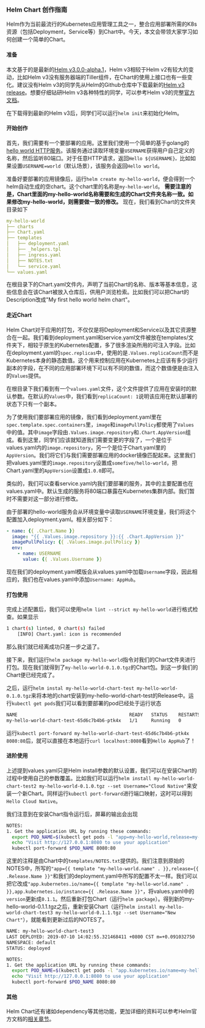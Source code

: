 ### Helm Chart 创作指南

Helm作为当前最流行的Kubernetes应用管理工具之一，整合应用部署所需的K8s资源（包括Deployment，Service等）到Chart中。今天，本文会带领大家学习如何创建一个简单的Chart。

#### 准备

本文基于的是最新的[Helm v3.0.0-alpha.1](https://v3.helm.sh/)，Helm v3相较于Helm v2有较大的变动，比如Helm v3没有服务器端的Tiller组件，在Chart的使用上接口也有一些变化。建议没有Helm v3的同学先从Helm的Github仓库中下载最新的[Helm v3 release](https://github.com/helm/helm/releases/tag/v3.0.0-alpha.1)。想要仔细钻研Helm v3各种特性的同学，可以参考Helm v3的完整[官方文档](https://v3.helm.sh/docs/using_helm/)。

在下载得到最新的Helm v3后，同学们可以运行`helm init`来初始化Helm。

#### 开始创作

首先，我们需要有一个要部署的应用。这里我们使用一个简单的基于golang的[hello world HTTP服务](https://github.com/cloudnativeapp/handbook/tree/master/helm-chart-creation-tutorial/src/main.go)。该服务通过读取环境变量`USERNAME`获得用户自己定义的名称，然后监听80端口。对于任意HTTP请求，返回`Hello ${USERNAME}。`比如如果设置`USERNAME=world`（默认场景），该服务会返回`Hello world`。

准备好要部署的应用镜像后，运行`helm create my-hello-world`，便会得到一个helm自动生成的空chart。这个chart里的名称是`my-hello-world`。
**需要注意的是，Chart里面的my-hello-world名称需要和生成的Chart文件夹名称一致。如果修改my-hello-world，则需要做一致的修改。**
现在，我们看到Chart的文件夹目录如下

```yaml
my-hello-world
├── charts
├── Chart.yaml
├── templates
│   ├── deployment.yaml
│   ├── _helpers.tpl
│   ├── ingress.yaml
│   ├── NOTES.txt
│   └── service.yaml
└── values.yaml
```

在根目录下的Chart.yaml文件内，声明了当前Chart的名称、版本等基本信息，这些信息会在该Chart被放入仓库后，供用户浏览检索。比如我们可以把Chart的Description改成"My first hello world helm chart"。

#### 走近Chart

Helm Chart对于应用的打包，不仅仅是将Deployment和Service以及其它资源整合在一起。我们看到deployment.yaml和service.yaml文件被放在templates/文件夹下，相较于原生的Kubernetes配置，多了很多渲染所用的可注入字段。比如在deployment.yaml的`spec.replicas`中，使用的是`.Values.replicaCount`而不是Kubernetes本身的静态数值。这个用来控制应用在Kubernetes上应该有多少运行副本的字段，在不同的应用部署环境下可以有不同的数值，而这个数值便是由注入的`Values`提供。

在根目录下我们看到有一个`values.yaml`文件，这个文件提供了应用在安装时的默认参数。在默认的`Values`中，我们看到`replicaCount: 1`说明该应用在默认部署的状态下只有一个副本。

为了使用我们要部署应用的镜像，我们看到deployment.yaml里在`spec.template.spec.containers`里，`image`和`imagePullPolicy`都使用了`Values`中的值。其中`image`字段由`.Values.image.repository`和`.Chart.AppVersion`组成。看到这里，同学们应该就知道我们需要变更的字段了，一个是位于values.yaml内的`image.repository`，另一个是位于Chart.yaml里的`AppVersion`。我们将它们与我们需要部署应用的docker镜像匹配起来。这里我们把values.yaml里的`image.repository`设置成`somefive/hello-world`，把Chart.yaml里的`AppVersion`设置成`1.0.0`即可。

类似的，我们可以查看service.yaml内我们要部署的服务，其中的主要配置也在values.yaml中。默认生成的服务将80端口暴露在Kubernetes集群内部。我们暂时不需要对这一部分进行修改。

由于部署的hello-world服务会从环境变量中读取`USERNAME`环境变量，我们将这个配置加入deployment.yaml。相关部分如下：

```yaml
- name: {{ .Chart.Name }}
  image: "{{ .Values.image.repository }}:{{ .Chart.AppVersion }}"
  imagePullPolicy: {{ .Values.image.pullPolicy }}
  env:
    - name: USERNAME
      value: {{ .Values.Username }}
```

现在我们的deployment.yaml模版会从values.yaml中加载`Username`字段，因此相应的，我们也在values.yaml中添加`Username: AppHub`。

#### 打包使用

完成上述配置后，我们可以使用`helm lint --strict my-hello-world`进行格式检查。如果显示

```bash
1 chart(s) linted, 0 chart(s) failed
	[INFO] Chart.yaml: icon is recommended
```

那么我们就已经离成功只差一步之遥了。

接下来，我们运行`helm package my-hello-world`指令对我们的Chart文件夹进行打包。现在我们就得到了`my-hello-world-0.1.0.tgz`的Chart包。到这一步我们的Chart便已经完成了。

之后，运行`helm instal my-hello-world-chart-test my-hello-world-0.1.0.tgz`来将本地的chart安装到my-hello-world-chart-test的Release中。运行`kubectl get pods`我们可以看到要部署的pod已经处于运行状态

```bash
NAME                                         READY   STATUS    RESTARTS   AGE
my-hello-world-chart-test-65d6c7b4b6-ptk4x   1/1     Running   0          4m3s
```

运行`kubectl port-forward my-hello-world-chart-test-65d6c7b4b6-ptk4x 8080:80`后，就可以直接在本地运行`curl localhost:8080`看到`Hello AppHub`了！

#### 进阶使用

上述提到values.yaml只是Helm install参数的默认设置，我们可以在安装Chart的过程中使用自己的参数覆盖。比如我们可以运行`helm install my-hello-world-chart-test2 my-hello-world-0.1.0.tgz --set Username="Cloud Native"`来安装一个新Chart。同样运行`kubectl port-forward`进行端口映射，这时可以得到`Hello Cloud Native`。

我们注意到在安装Chart指令运行后，屏幕的输出会出现

```bash
NOTES:
1. Get the application URL by running these commands:
  export POD_NAME=$(kubectl get pods -l "app=my-hello-world,release=my-hello-world-chart-test2" -o jsonpath="{.items[0].metadata.name}")
  echo "Visit http://127.0.0.1:8080 to use your application"
  kubectl port-forward $POD_NAME 8080:80
```

这里的注释是由Chart中的`templates/NOTES.txt`提供的。我们注意到原始的NOTES中，所写的`"app={{ template "my-hello-world.name" . }},release={{ .Release.Name }}"`和我们的deployment.yaml中所写的配置不太一样。我们可以把它改成`"app.kubernetes.io/name={{ template "my-hello-world.name" . }},app.kubernetes.io/instance={{ .Release.Name }}"`，将values.yaml中的`version`更新成`0.1.1`。然后重新打包Chart（运行`helm package`）。得到新的my-hello-world-0.1.1.tgz之后，重新安装Chart（运行`helm install my-hello-world-chart-test3 my-hello-world-0.1.1.tgz --set Username="New Chart"`），就能看到更新过后的NOTES了。

```bash
NAME: my-hello-world-chart-test3
LAST DEPLOYED: 2019-07-10 14:02:55.321468411 +0800 CST m=+0.091032750
NAMESPACE: default
STATUS: deployed

NOTES:
1. Get the application URL by running these commands:
  export POD_NAME=$(kubectl get pods -l "app.kubernetes.io/name=my-hello-world,app.kubernetes.io/instance=my-hello-world-chart-test3" -o jsonpath="{.items[0].metadata.name}")
  echo "Visit http://127.0.0.1:8080 to use your application"
  kubectl port-forward $POD_NAME 8080:80
```

#### 其他

Helm Chart还有诸如dependency等其他功能，更加详细的资料可以参考Helm官方文档的[相关章节](https://v3.helm.sh/docs/topics/chart_template_guide/)。
